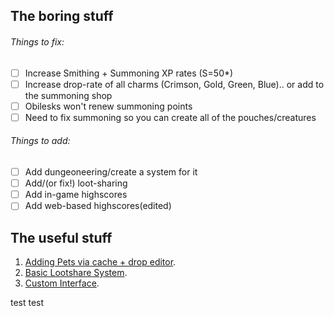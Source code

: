 ## The boring stuff
###### Things to fix:
- [ ] Increase Smithing + Summoning XP rates (S=50*)
- [ ] Increase drop-rate of all charms (Crimson, Gold, Green, Blue).. or add to the summoning shop
- [ ] Obilesks won't renew summoning points
- [ ] Need to fix summoning so you can create all of the pouches/creatures

###### Things to add:
- [ ] Add dungeoneering/create a system for it
- [ ] Add/(or fix!) loot-sharing
- [ ] Add in-game highscores
- [ ] Add web-based highscores(edited)

## The useful stuff
1. [Adding Pets via cache + drop editor](http://www.rune-server.org/runescape-development/rs-503-client-server/snippets/599047-718-adding-boss-pets-npc-item.html).
2. [Basic Lootshare System](http://www.rune-server.org/runescape-development/rs-503-client-server/tutorials/479484-718-basic-lootshare-system.html).
3. [Custom Interface](http://www.rune-server.org/runescape-development/rs-503-client-server/tutorials/592636-718-how-make-your-own-custom-interfaces.html).

test
test
